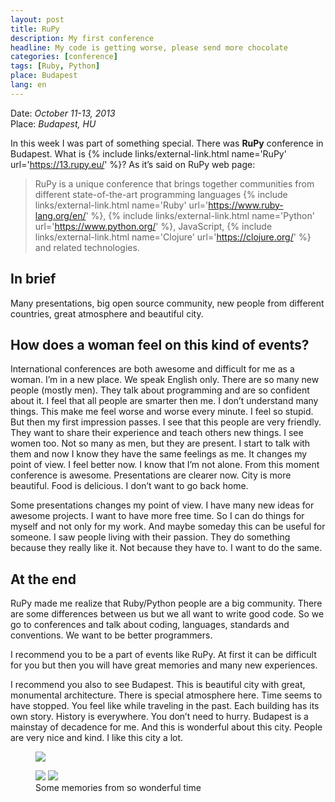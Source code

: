 ```yaml
---
layout: post
title: RuPy
description: My first conference
headline: My code is getting worse, please send more chocolate
categories: [conference]
tags: [Ruby, Python]
place: Budapest
lang: en
---
```


Date: *October 11-13, 2013*<br>
Place: *Budapest, HU*

In this week I was part of something special. There was **RuPy** conference in Budapest. What is {% include links/external-link.html name='RuPy' url='https://13.rupy.eu/' %}? As it’s said on RuPy web page:

> RuPy is a unique conference that brings together communities from different state-of-the-art programming languages
> {% include links/external-link.html name='Ruby' url='https://www.ruby-lang.org/en/' %},
> {% include links/external-link.html name='Python' url='https://www.python.org/' %},
> JavaScript,
> {% include links/external-link.html name='Clojure' url='https://clojure.org/' %}
> and related technologies.

## In brief

Many presentations, big open source community, new people from different countries, great atmosphere and beautiful city.

## How does a woman feel on this kind of events?

International conferences are both awesome and difficult for me as a woman. I’m in a new place. We speak English only. There are so many new people (mostly men). They talk about programming and are so confident about it. I feel that all people are smarter then me. I don’t understand many things. This make me feel worse and worse every minute. I feel so stupid. But then my first impression passes. I see that this people are very friendly. They want to share their experience and teach others new things. I see women too. Not so many as men, but they are present. I start to talk with them and now I know they have the same feelings as me. It changes my point of view. I feel better now. I know that I’m not alone. From this moment conference is awesome. Presentations are clearer now. City is more beautiful. Food is delicious. I don’t want to go back home.

Some presentations changes my point of view. I have many new ideas for awesome projects. I want to have more free time. So I can do things for myself and not only for my work. And maybe someday this can be useful for someone. I saw people living with their passion. They do something because they really like it. Not because they have to. I want to do the same.

## At the end

RuPy made me realize that Ruby/Python people are a big community. There are some differences between us but we all want to write good code. So we go to conferences and talk about coding, languages, standards and conventions. We want to be better programmers.

I recommend you to be a part of events like RuPy. At first it can be difficult for you but then you will have great memories and many new experiences.

I recommend you also to see Budapest. This is beautiful city with great, monumental architecture. There is special atmosphere here. Time seems to have stopped. You feel like while traveling in the past. Each building has its own story. History is everywhere. You don’t need to hurry. Budapest is a mainstay of decadence for me. And this is wonderful about this city. People are very nice and kind. I like this city a lot.

<figure>
  <a href="{{ site.baseurl_root }}/images/rupy/before.jpg"><img src="{{ site.baseurl_root }}/images/rupy/before.jpg"></a>
</figure>
<figure class="half">
  <a href="{{ site.baseurl_root }}/images/rupy/rupy.jpg"><img src="{{ site.baseurl_root }}/images/rupy/rupy.jpg"></a>
  <a href="{{ site.baseurl_root }}/images/rupy/party.jpg"><img src="{{ site.baseurl_root }}/images/rupy/party.jpg"></a>
  <figcaption>Some memories from so wonderful time</figcaption>
</figure>
